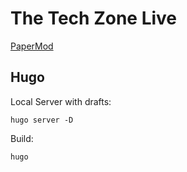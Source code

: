 # The Tech Zone Live

[PaperMod](https://github.com/adityatelange/hugo-PaperMod/)

## Hugo

Local Server with drafts:

`hugo server -D`

Build:

`hugo`
